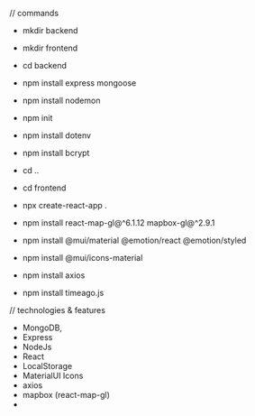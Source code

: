 // commands

- mkdir backend
- mkdir frontend
- cd backend
- npm install express mongoose
- npm install nodemon
- npm init
- npm install dotenv
- npm install bcrypt


- cd ..
- cd frontend
- npx create-react-app .
- npm install react-map-gl@^6.1.12 mapbox-gl@^2.9.1
- npm install @mui/material @emotion/react @emotion/styled
- npm install @mui/icons-material
- npm install axios
- npm install timeago.js

// technologies & features
- MongoDB,
- Express
- NodeJs
- React
- LocalStorage
- MaterialUI Icons
- axios
- mapbox (react-map-gl)
- 

